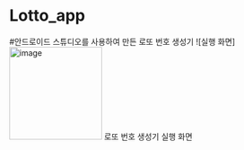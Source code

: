 # Lotto_app

#안드로이드 스튜디오를 사용하여 만든 로또 번호 생성기
![실행 화면]<img width="165" alt="image" src="https://user-images.githubusercontent.com/93520535/180142855-bfded565-fe8f-48b7-bf4a-74ea353920a6.png">
로또 번호 생성기 실행 화면






